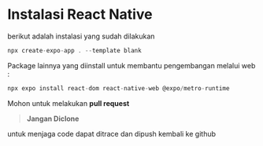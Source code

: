 # Instalasi React Native

berikut adalah instalasi yang sudah dilakukan
```javascript
npx create-expo-app . --template blank
```

Package lainnya yang diinstall untuk membantu pengembangan melalui web :

```javascript
npx expo install react-dom react-native-web @expo/metro-runtime
```

Mohon untuk melakukan **pull request**

> **Jangan Diclone** 

untuk menjaga code dapat ditrace dan dipush kembali ke github